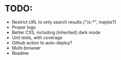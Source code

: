 # TODO:

* Restrict URL to only search results ("/s-*", maybe?)
* Proper logo
* Better CSS, including (inherited) dark mode
* Unit tests, with coverage
* Github action to auto-deploy?
* Multi-browser
* Readme